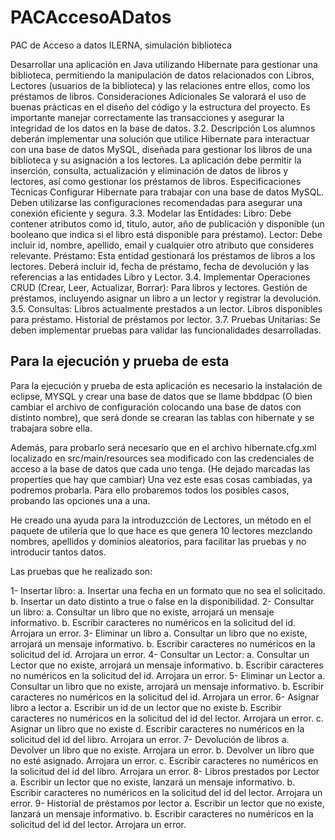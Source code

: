 # PACAccesoADatos
PAC de Acceso a datos ILERNA, simulación biblioteca

Desarrollar una aplicación en Java utilizando Hibernate para gestionar una
biblioteca, permitiendo la manipulación de datos relacionados con Libros, Lectores
(usuarios de la biblioteca) y las relaciones entre ellos, como los préstamos de libros.
Consideraciones Adicionales
Se valorará el uso de buenas prácticas en el diseño del código y la estructura del
proyecto.
Es importante manejar correctamente las transacciones y asegurar la integridad de
los datos en la base de datos.
3.2. Descripción
Los alumnos deberán implementar una solución que utilice Hibernate para
interactuar con una base de datos MySQL, diseñada para gestionar los libros de
una biblioteca y su asignación a los lectores. La aplicación debe permitir la
inserción, consulta, actualización y eliminación de datos de libros y lectores, así
como gestionar los préstamos de libros.
Especificaciones Técnicas
Configurar Hibernate para trabajar con una base de datos MySQL. Deben utilizarse
las configuraciones recomendadas para asegurar una conexión eficiente y segura.
3.3. Modelar las Entidades:
Libro: Debe contener atributos como id, titulo, autor, año de publicación y
disponible (un booleano que indica si el libro está disponible para préstamo).
Lector: Debe incluir id, nombre, apellido, email y cualquier otro atributo que
consideres relevante.
Préstamo: Esta entidad gestionará los préstamos de libros a los lectores. Deberá
incluir id, fecha de préstamo, fecha de devolución y las referencias a las entidades
Libro y Lector.
3.4. Implementar Operaciones CRUD (Crear, Leer, Actualizar, Borrar):
Para libros y lectores.
Gestión de préstamos, incluyendo asignar un libro a un lector y registrar la
devolución.
3.5. Consultas:
Libros actualmente prestados a un lector.
Libros disponibles para préstamo.
Historial de préstamos por lector.
3.7. Pruebas Unitarias:
Se deben implementar pruebas para validar las funcionalidades desarrolladas.

Para la ejecución y prueba de esta 
------------------------------------------------------------------------------------------------------
Para la ejecución y prueba de esta aplicación es necesario la instalación de eclipse, MYSQL y crear una base de datos que se llame bbddpac
(O bien cambiar el archivo de configuración colocando una base de datos con distinto nombre), que será donde se crearan las tablas con hibernate
y se trabajara sobre ella.

Además, para probarlo será necesario que en el archivo hibernate.cfg.xml localizado en src/main/resources sea modificado con las credenciales 
de acceso a la base de datos que cada uno tenga. (He dejado marcadas las properties que hay que cambiar)
Una vez este esas cosas cambiadas, ya podremos probarla. Para ello probaremos todos los posibles casos, probando las opciones una a una.

He creado una ayuda para la introduzcción de Lectores, un método en el paquete de utilería que lo que hace es que genera 10 lectores mezclando
nombres, apellidos y dominios aleatorios, para facilitar las pruebas y no introducir tantos datos.

Las pruebas que he realizado son:

1-	Insertar libro: 
    a.	Insertar una fecha en un formato que no sea el solicitado.
    b.	Insertar un dato distinto a true o false en la disponibilidad.
2-	Consultar un libro:
    a.	Consultar un libro que no existe, arrojará un mensaje informativo.
    b.	Escribir caracteres no numéricos en la solicitud del id. Arrojara un error.
3-	Eliminar un libro 
    a.	Consultar un libro que no existe, arrojará un mensaje informativo.
    b.	Escribir caracteres no numéricos en la solicitud del id. Arrojara un error.
4-	Consultar un Lector:
    a.	Consultar un Lector que no existe, arrojará un mensaje informativo.
    b.	Escribir caracteres no numéricos en la solicitud del id. Arrojara un error.
5-	Eliminar un Lector 
    a.  Consultar un libro que no existe, arrojará un mensaje informativo.
    b.	Escribir caracteres no numéricos en la solicitud del id. Arrojara un error.
6-	Asignar libro a lector 
    a.	Escribir un id de un lector que no existe
    b.	Escribir caracteres no numéricos en la solicitud del id del lector. Arrojara un error.
    c.  Asignar un libro que no existe
    d.  Escribir caracteres no numéricos en la solicitud del id del libro. Arrojara un error.
7-	Devolución de libros
    a.	Devolver un libro que no existe. Arrojara un error.
    b.	Devolver un libro que no esté asignado. Arrojara un error.
    c.	Escribir caracteres no numéricos en la solicitud del id del libro. Arrojara un error.
8-	Libros prestados por Lector
    a.	Escribir un lector que no existe, lanzará un mensaje informativo.
    b.	Escribir caracteres no numéricos en la solicitud del id del lector. Arrojara un error.
9-	Historial de préstamos por lector
    a.  Escribir un lector que no existe, lanzará un mensaje informativo.
    b.  Escribir caracteres no numéricos en la solicitud del id del lector. Arrojara un error.

